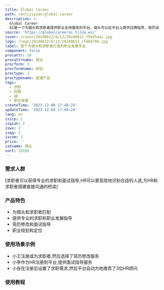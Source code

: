 ```yaml
---
title: Global Career
path: renliziyuan/global-career
description: >-
  Global Career
  AI是一个为猎头和求职者提供职业支持服务的平台。猎头可以在平台上提供应聘指导、简历润色、职业发展建议等服务。求职者可以获得专业的职业发展指导,优化求职路径。
source: 'https://globalcareerai.tilda.ws/'
cover: /cover/20240612/6/12/20240612_f9565aa1.jpg
logo: /logo/20240612/6/12/20240612_cfd6679b.jpg
label: 首个为猎头和求职者打造的职业发展平台
component: false
procattr: 10
procattrname: 商业
procform: 1
procformname: 网站
proctype: 1
proctypename: 普通产品
tags:
  - 求职
  - 招聘
  - HR
  - 职业发展
createTime: '2023-12-08 17:48:24'
updateTime: '2023-12-08 17:48:24'
lang: en
isicp: 2
isqian: 2
iswx: 2
isqq: 2
iscom: 2
price: ''
catname: 商业
sort: 25558
---
```




### 需求人群
[求职者可以获得专业的求职和面试指导,HR可以更高效地识别合适的人选,为HR和求职者搭建直接沟通的桥梁]

### 产品特色
- 为猎头和求职者匹配
- 提供专业的求职和职业发展指导
- 简历修改和面试指导
- 职业规划和定位

### 使用场景示例
- 小王注册成为求职者,然后选择了简历修改服务
- 小李作为HR注册到平台,提供面试指导服务
- 小张在注册后设置了求职需求,然后平台自动为他推荐了3位HR顾问

### 使用教程


  

